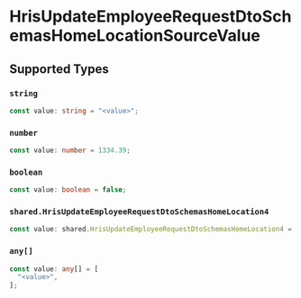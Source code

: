 # HrisUpdateEmployeeRequestDtoSchemasHomeLocationSourceValue


## Supported Types

### `string`

```typescript
const value: string = "<value>";
```

### `number`

```typescript
const value: number = 1334.39;
```

### `boolean`

```typescript
const value: boolean = false;
```

### `shared.HrisUpdateEmployeeRequestDtoSchemasHomeLocation4`

```typescript
const value: shared.HrisUpdateEmployeeRequestDtoSchemasHomeLocation4 = {};
```

### `any[]`

```typescript
const value: any[] = [
  "<value>",
];
```

